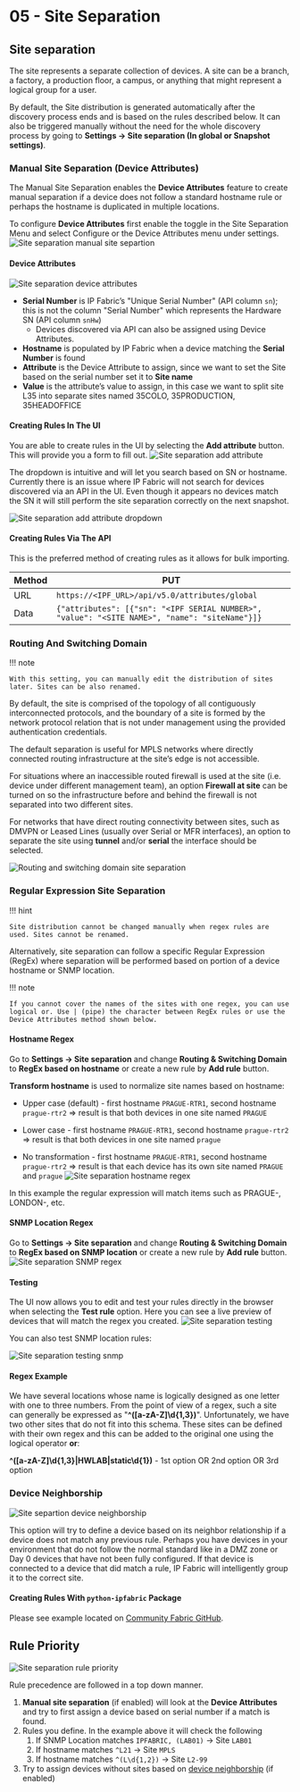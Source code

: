 # 05 - Site Separation

## Site separation

The site represents a separate collection of devices. A site can be a branch, a factory, a production floor, a campus, or anything that might represent a logical group for a user.

By default, the Site distribution is generated automatically after the discovery process ends and is based on the rules described below. It can also be triggered manually without the need for the whole discovery process by going to **Settings → Site separation (In global or Snapshot settings)**.

### Manual Site Separation (Device Attributes)

The Manual Site Separation enables the **Device Attributes** feature to create manual separation if a device does not follow a standard hostname rule or perhaps the hostname is duplicated in multiple locations.

To configure **Device Attributes** first enable the toggle in the Site Separation Menu and select Configure or the Device Attributes menu under settings.
![Site separation manual site separtion](site_separation_manual_site_separation.png)

#### Device Attributes

![Site separation device attributes](site_separation_device_attributes.png)

- **Serial Number** is IP Fabric’s "Unique Serial Number" (API column `sn`); this is not the column "Serial Number" which represents the Hardware SN (API column `snHw`)
  - Devices discovered via API can also be assigned using Device Attributes.
- **Hostname** is populated by IP Fabric when a device matching the **Serial Number** is found
- **Attribute** is the Device Attribute to assign, since we want to set the Site based on the serial number set it to **Site name**
- **Value** is the attribute’s value to assign, in this case we want to split site L35 into separate sites named 35COLO, 35PRODUCTION, 35HEADOFFICE

#### Creating Rules In The UI

You are able to create rules in the UI by selecting the **Add attribute** button. This will provide you a form to fill out.
![Site separation add attribute](site_separation_add_attribute.png)

The dropdown is intuitive and will let you search based on SN or hostname. Currently there is an issue where IP Fabric will not search for devices discovered via an API in the UI. Even though it appears no devices match the SN it will still perform the site separation correctly on the next snapshot.

![Site separation add attribute dropdown](site_separation_add_attribute_dropdown.png)

#### Creating Rules Via The API

This is the preferred method of creating rules as it allows for bulk importing.

| Method | PUT                                                                                           |
| ------ | --------------------------------------------------------------------------------------------- |
| URL    | `https://<IPF_URL>/api/v5.0/attributes/global`                                                |
| Data   | `{"attributes": [{"sn": "<IPF SERIAL NUMBER>", "value": "<SITE NAME>", "name": "siteName"}]}` |

### Routing And Switching Domain

!!! note

    With this setting, you can manually edit the distribution of sites later. Sites can be also renamed.

By default, the site is comprised of the topology of all contiguously interconnected protocols, and the boundary of a site is formed by the network protocol relation that is not under management using the provided authentication credentials.

The default separation is useful for MPLS networks where directly connected routing infrastructure at the site’s edge is not accessible.

For situations where an inaccessible routed firewall is used at the site (i.e. device under different management team), an option **Firewall at site** can be turned on so the infrastructure before and behind the firewall is not separated into two different sites.

For networks that have direct routing connectivity between sites, such as DMVPN or Leased Lines (usually over Serial or MFR interfaces), an option to separate the site using **tunnel** and/or **serial** the interface should be selected.

![Routing and switching domain site separation](routing_and_switching.png)

### Regular Expression Site Separation

!!! hint

    Site distribution cannot be changed manually when regex rules are used. Sites cannot be renamed.

Alternatively, site separation can follow a specific Regular Expression (RegEx) where separation will be performed based on portion of a device hostname or SNMP location.

!!! note

    If you cannot cover the names of the sites with one regex, you can use logical or. Use | (pipe) the character between RegEx rules or use the Device Attributes method shown below.

#### Hostname Regex

Go to **Settings → Site separation** and change **Routing & Switching Domain** to **RegEx based on hostname** or create a new rule by **Add rule** button.

**Transform hostname** is used to normalize site names based on hostname:

- Upper case (default) - first hostname `PRAGUE-RTR1`, second hostname `prague-rtr2` => result is that both devices in one site named `PRAGUE`

- Lower case - first hostname `PRAGUE-RTR1`, second hostname `prague-rtr2` => result is that both devices in one site named `prague`

- No transformation - first hostname `PRAGUE-RTR1`, second hostname `prague-rtr2` => result is that each device has its own site named `PRAGUE` and `prague`
  ![Site separation hostname regex](site_separation_hostname_regex.png)

In this example the regular expression will match items such as PRAGUE-, LONDON-, etc.

#### SNMP Location Regex

Go to **Settings → Site separation** and change **Routing & Switching Domain** to **RegEx based on SNMP location** or create a new rule by **Add rule** button.
![Site separation SNMP regex](site_separation_snmp_regex.png)

#### Testing

The UI now allows you to edit and test your rules directly in the browser when selecting the **Test rule** option. Here you can see a live preview of devices that will match the regex you created.
![Site separation testing](site_separation_testing.png)

You can also test SNMP location rules:

![Site separation testing snmp](site_separation_testing_snmp.png)

#### Regex Example

We have several locations whose name is logically designed as one letter with one to three numbers. From the point of view of a regex, such a site can generally be expressed as "**^([a-zA-Z]\d{1,3})**". Unfortunately, we have two other sites that do not fit into this schema. These sites can be defined with their own regex and this can be added to the original one using the logical operator **or**:

**^([a-zA-Z]\d{1,3}|HWLAB|static\d{1})** - 1st option OR 2nd option OR 3rd option

### Device Neighborship

![Site separtion device neighborship](site_separation_device_neighborship.png)

This option will try to define a device based on its neighbor relationship if a device does not match any previous rule. Perhaps you have devices in your environment that do not follow the normal standard like in a DMZ zone or Day 0 devices that have not been fully configured. If that device is connected to a device that did match a rule, IP Fabric will intelligently group it to the correct site.

#### Creating Rules With `python-ipfabric` Package

Please see example located on [Community Fabric GitHub](https://github.com/community-fabric/python-ipfabric/blob/main/examples/settings/attributes.py).

## Rule Priority

![Site separation rule priority](site_separation_rule_priority.png)

Rule precedence are followed in a top down manner.

1. **Manual site separation** (if enabled) will look at the **Device Attributes** and try to first assign a device based on serial number if a match is found.
2. Rules you define. In the example above it will check the following
   1. If SNMP Location matches `IPFABRIC, (LAB01)` → Site `LAB01`
   2. If hostname matches `^L21` → Site `MPLS`
   3. If hostname matches `^(L\d{1,2})` → Site `L2-99`
3. Try to assign devices without sites based on [device neighborship](../../../IP_Fabric_Settings/site_separation.md) (if enabled)

